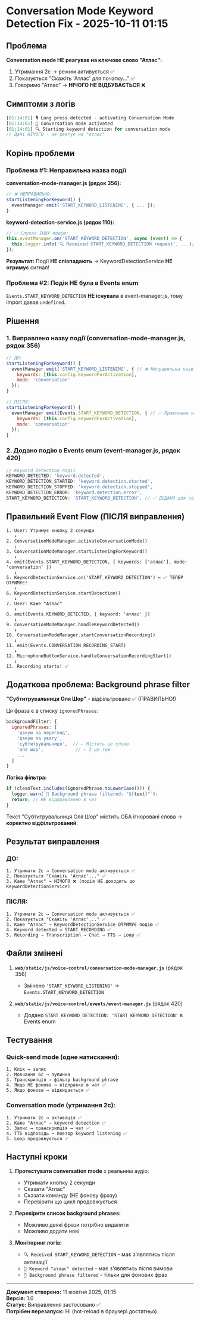 # Conversation Mode Keyword Detection Fix - 2025-10-11 01:15

## Проблема

**Conversation mode НЕ реагував на ключове слово "Атлас":**
1. Утримання 2с → режим активується ✅
2. Показується "Скажіть 'Атлас' для початку..." ✅
3. Говоримо "Атлас" → **НІЧОГО НЕ ВІДБУВАЄТЬСЯ** ❌

## Симптоми з логів

```javascript
[01:14:01] 🎙️ Long press detected - activating Conversation Mode
[01:14:01] 💬 Conversation mode activated
[01:14:01] 🔍 Starting keyword detection for conversation mode
// Далі НІЧОГО - не реагує на "Атлас"
```

## Корінь проблеми

### Проблема #1: Неправильна назва події

**conversation-mode-manager.js (рядок 356):**
```javascript
// ❌ НЕПРАВИЛЬНО:
startListeningForKeyword() {
  eventManager.emit('START_KEYWORD_LISTENING', { ... });
}
```

**keyword-detection-service.js (рядок 110):**
```javascript
// ✅ Слухає ІНШУ подію:
this.eventManager.on('START_KEYWORD_DETECTION', async (event) => {
  this.logger.info('🔍 Received START_KEYWORD_DETECTION request', ...);
});
```

**Результат:** Події **НЕ співпадають** → KeywordDetectionService **НЕ отримує** сигнал!

### Проблема #2: Подія НЕ була в Events enum

`Events.START_KEYWORD_DETECTION` **НЕ існувала** в event-manager.js, тому import давав `undefined`.

## Рішення

### 1. Виправлено назву події (conversation-mode-manager.js, рядок 356)

```javascript
// ДО:
startListeningForKeyword() {
  eventManager.emit('START_KEYWORD_LISTENING', { // ❌ Неправильна назва
    keywords: [this.config.keywordForActivation],
    mode: 'conversation'
  });
}

// ПІСЛЯ:
startListeningForKeyword() {
  eventManager.emit(Events.START_KEYWORD_DETECTION, { // ✅ Правильна назва
    keywords: [this.config.keywordForActivation],
    mode: 'conversation'
  });
}
```

### 2. Додано подію в Events enum (event-manager.js, рядок 420)

```javascript
// Keyword Detection події
KEYWORD_DETECTED: 'keyword.detected',
KEYWORD_DETECTION_STARTED: 'keyword.detection.started',
KEYWORD_DETECTION_STOPPED: 'keyword.detection.stopped',
KEYWORD_DETECTION_ERROR: 'keyword.detection.error',
START_KEYWORD_DETECTION: 'START_KEYWORD_DETECTION', // ✅ ДОДАНО для conversation mode
```

## Правильний Event Flow (ПІСЛЯ виправлення)

```
1. User: Утримує кнопку 2 секунди
   ↓
2. ConversationModeManager.activateConversationMode()
   ↓
3. ConversationModeManager.startListeningForKeyword()
   ↓
4. emit(Events.START_KEYWORD_DETECTION, { keywords: ['атлас'], mode: 'conversation' })
   ↓
5. KeywordDetectionService.on('START_KEYWORD_DETECTION') ← ✅ ТЕПЕР ОТРИМУЄ!
   ↓
6. KeywordDetectionService.startDetection()
   ↓
7. User: Каже "Атлас"
   ↓
8. emit(Events.KEYWORD_DETECTED, { keyword: 'атлас' })
   ↓
9. ConversationModeManager.handleKeywordDetected()
   ↓
10. ConversationModeManager.startConversationRecording()
   ↓
11. emit(Events.CONVERSATION_RECORDING_START)
   ↓
12. MicrophoneButtonService.handleConversationRecordingStart()
   ↓
13. Recording starts! ✅
```

## Додаткова проблема: Background phrase filter

**"Субтитрувальниця Оля Шор"** - відфільтровано ✅ (ПРАВИЛЬНО!)

Ця фраза є в списку `ignoredPhrases`:
```javascript
backgroundFilter: {
  ignoredPhrases: [
    'дякую за перегляд',
    'дякую за увагу',
    'субтитрувальниця',  // ← Містить це слово
    'оля шор',            // ← І це теж
    ...
  ]
}
```

**Логіка фільтра:**
```javascript
if (cleanText.includes(ignoredPhrase.toLowerCase())) {
  logger.warn(`🚫 Background phrase filtered: "${text}"`);
  return; // НЕ відправляємо в чат
}
```

Текст "Субтитрувальниця Оля Шор" містить ОБА ігноровані слова → **коректно відфільтрований**.

## Результат виправлення

### ДО:
```
1. Утримати 2с → Conversation mode активується ✅
2. Показується "Скажіть 'Атлас'..." ✅
3. Каже "Атлас" → НІЧОГО ❌ (подія НЕ доходить до KeywordDetectionService)
```

### ПІСЛЯ:
```
1. Утримати 2с → Conversation mode активується ✅
2. Показується "Скажіть 'Атлас'..." ✅
3. Каже "Атлас" → KeywordDetectionService ОТРИМУЄ подію ✅
4. Keyword detected → START_RECORDING ✅
5. Recording → Transcription → Chat → TTS → Loop ✅
```

## Файли змінені

1. **`web/static/js/voice-control/conversation-mode-manager.js`** (рядок 356)
   - Змінено `'START_KEYWORD_LISTENING'` → `Events.START_KEYWORD_DETECTION`

2. **`web/static/js/voice-control/events/event-manager.js`** (рядок 420)
   - Додано `START_KEYWORD_DETECTION: 'START_KEYWORD_DETECTION'` в Events enum

## Тестування

### Quick-send mode (одне натискання):
```
1. Клік → запис
2. Мовчання 6с → зупинка
3. Транскрипція → фільтр background phrase
4. Якщо НЕ фонова → відправка в чат ✅
5. Якщо фонова → відкидається ✅
```

### Conversation mode (утримання 2с):
```
1. Утримати 2с → активація ✅
2. Каже "Атлас" → keyword detection ✅
3. Запис → транскрипція → чат ✅
4. TTS відповідь → повтор keyword listening ✅
5. Loop продовжується ✅
```

## Наступні кроки

1. **Протестувати conversation mode** з реальним аудіо:
   - Утримати кнопку 2 секунди
   - Сказати "Атлас"
   - Сказати команду (НЕ фонову фразу)
   - Перевірити що цикл продовжується

2. **Перевірити список background phrases:**
   - Можливо деякі фрази потрібно видалити
   - Можливо додати нові

3. **Моніторинг логів:**
   - `🔍 Received START_KEYWORD_DETECTION` - має з'являтись після активації
   - `🎯 Keyword "атлас" detected` - має з'являтись після вимови
   - `🚫 Background phrase filtered` - тільки для фонових фраз

---

**Документ створено:** 11 жовтня 2025, 01:15  
**Версія:** 1.0  
**Статус:** Виправлення застосовано ✅  
**Потрібен перезапуск:** Ні (hot-reload в браузері достатньо)
